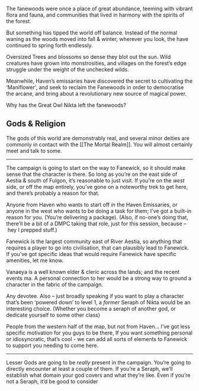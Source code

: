 The fanewoods were once a place of great abundance, teeming with vibrant flora and fauna, and communities that lived in harmony with the spirits of the forest.

But something has tipped the world off balance. Instead of the normal waning as the woods moved into fall & winter, wherever you look, the have continued to spring forth endlessly. 

Oversized Trees and blossoms so dense they blot out the sun. Wild creatures have grown into monstrosities, and villages on the forest’s edge struggle under the weight of the unchecked wilds. 

Meanwhile, Haven’s emissaries have discovered the secret to cultivating the ‘Maniflower', and seek to reclaim the Fanewoods in order to democratise the arcane, and bring about a revolutionary new source of magical power.

Why has the Great Owl Nikta left the fanewoods?

## Gods & Religion
The gods of this world are demonstrably real, and several minor deities are commonly in contact with the [[The Mortal Realm]]. You will almost certainly meet and talk to some.

***

The campaign is going to start on the way to Fanewick, so it should make sense that the character is there. So long as you’re on the east side of Aestia & south of Fulgon, it’s reasonable to just visit. If you’re on the *west* side, or off the map entirely, you’ve gone on a noteworthy trek to get here, and there’s probably a reason for that. 

Anyone from Haven who wants to start off *in* the Haven Emissaries, or anyone in the west who wants to be doing a task for them; I’ve got a built-in reason for you. (You’re delivering a package). (Also, if no-one’s doing that, there’ll be a bit of a DMPC taking that role, just for this session, because – hey I prepped stuff.)


Fanewick is the largest community east of River Aestia, so anything that requires a player to go into civilisation, that can plausibly lead to Fanewick. If you’ve got specific ideas that would require Fanewick have specific amenities, let me know. 

  

Vanaeya is a well known elder & cleric across the lands; and the recent events ma. A personal connection to her would be a strong way to ground a character in the fabric of the campaign.

  

Any devotee. Also – just broadly speaking if you want to play a character that’s been ‘powered down’ to level 1, a _former_ Seraph of Nikta would be an interesting choice. (Whether you become a seraph of another god, or dedicate yourself to some other class) 

  

People from the western half of the map, but not from Haven… I’ve got less specific motivation for you guys to be there, If you want something personal or idiosyncratic, that’s cool - we can add all sorts of elements to Fanewick to support you needing to come here.

  

***

  

Lesser Gods are going to be _really_ present in the campaign. You’re going to directly encounter at least a couple of them. If you’re a Seraph, we’ll establish what domain your god covers and what they’re like. Even if you’re not a Seraph, it’d be good to consider
